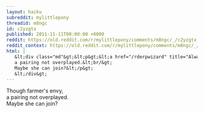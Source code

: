 ```yaml
---
layout: haiku
subreddit: mylittlepony
threadid: m8ngc
id: c2yzgtx
published: 2011-11-11T00:00:00 +0000
reddit: https://old.reddit.com/r/mylittlepony/comments/m8ngc/_/c2yzgtx
reddit_context: https://old.reddit.com/r/mylittlepony/comments/m8ngc/_/c2yzgtx?context=3
html: |
   &lt;div class="md"&gt;&lt;p&gt;&lt;a href="/rderpwizard" title="Always Relevant / Cultivation Of Shipping / Paper Bag Princess"&gt;&lt;/a&gt; Though farmer&amp;#39;s envy,&lt;br/&gt;
   a pairing not overplayed.&lt;br/&gt;
   Maybe she can join?&lt;/p&gt;
   &lt;/div&gt;
---
```


[](/rderpwizard "Always Relevant / Cultivation Of Shipping / Paper Bag Princess") Though farmer's envy,  
a pairing not overplayed.  
Maybe she can join?